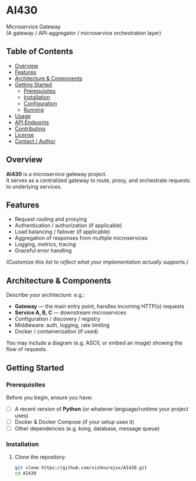 # AI430

Microservice Gateway  
(A gateway / API-aggregator / microservice orchestration layer)  

## Table of Contents

- [Overview](#overview)  
- [Features](#features)  
- [Architecture & Components](#architecture--components)  
- [Getting Started](#getting-started)  
  - [Prerequisites](#prerequisites)  
  - [Installation](#installation)  
  - [Configuration](#configuration)  
  - [Running](#running)  
- [Usage](#usage)  
- [API Endpoints](#api-endpoints)  
- [Contributing](#contributing)  
- [License](#license)  
- [Contact / Author](#contact--author)  

## Overview

**AI430** is a microservice gateway project.  
It serves as a centralized gateway to route, proxy, and orchestrate requests to underlying services.  

## Features

- Request routing and proxying  
- Authentication / authorization (if applicable)  
- Load balancing / failover (if applicable)  
- Aggregation of responses from multiple microservices  
- Logging, metrics, tracing  
- Graceful error handling  

*(Customize this list to reflect what your implementation actually supports.)*

## Architecture & Components

Describe your architecture: e.g.:

- **Gateway** — the main entry point, handles incoming HTTP(s) requests  
- **Service A, B, C** — downstream microservices  
- Configuration / discovery / registry  
- Middleware: auth, logging, rate limiting  
- Docker / containerization (if used)  

You may include a diagram (e.g. ASCII, or embed an image) showing the flow of requests.

## Getting Started

### Prerequisites

Before you begin, ensure you have:

- [ ] A recent version of **Python** (or whatever language/runtime your project uses)  
- [ ] Docker & Docker Compose (if your setup uses it)  
- [ ] Other dependencies (e.g. kong, database, message queue)  

### Installation

1. Clone the repository:

   ```bash
   git clone https://github.com/vishnurajvv/AI430.git
   cd AI430
